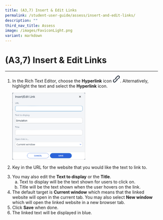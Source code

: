 ```yaml
---
title: (A3,7) Insert & Edit Links
permalink: /student-user-guide/assess/insert-and-edit-links/
description: ""
third_nav_title: Assess
image: /images/FaviconLight.png
variant: markdown
---
```

<h1 id="insert-edit-links">(A3,7) Insert &amp; Edit Links</h1><hr>
<ol>
<li><p>In the Rich Text Editor, choose the <strong>Hyperlink</strong> icon <img style="width:1.5rem; display: inline;" src="/images/Icons/Link.svg">. Alternatively, highlight the text and select the <strong>Hyperlink</strong> icon.</p>
<img alt="Insert &amp; Edit Links" style="width: 50%" src="/images/1Student/As-Hyperlink.png">
</li>
<li><p>Key in the URL for the website that you would like the text to link to.</p>
</li>
<li>You may also edit the <strong>Text to display</strong> or the <strong>Title</strong>. <ol style="list-style-type: lower-alpha;">
<li>Text to display will be the text shown for users to click on. </li>
<li>Title will be the text shown when the user hovers on the link.</li>
</ol>
</li>
<li>The default target is <strong>Current window</strong> which means that the linked website will open in the current tab. You may also select <strong>New window</strong> which will open the linked website in a new browser tab.</li>
<li>Click <strong>Save</strong> when done.</li>
<li>The linked text will be displayed in blue.</li>
</ol>